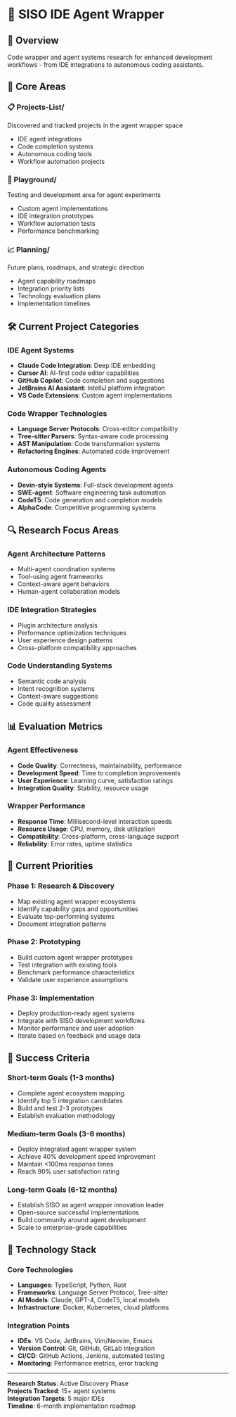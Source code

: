 # 🤖 SISO IDE Agent Wrapper

## 🎯 **Overview**
Code wrapper and agent systems research for enhanced development workflows - from IDE integrations to autonomous coding assistants.

## 📁 **Core Areas**

### **📋 Projects-List/**
Discovered and tracked projects in the agent wrapper space
- IDE agent integrations
- Code completion systems
- Autonomous coding tools
- Workflow automation projects

### **🔬 Playground/**
Testing and development area for agent experiments
- Custom agent implementations
- IDE integration prototypes
- Workflow automation tests
- Performance benchmarking

### **📈 Planning/**
Future plans, roadmaps, and strategic direction
- Agent capability roadmaps
- Integration priority lists
- Technology evaluation plans
- Implementation timelines

## 🛠️ **Current Project Categories**

### **IDE Agent Systems**
- **Claude Code Integration**: Deep IDE embedding
- **Cursor AI**: AI-first code editor capabilities
- **GitHub Copilot**: Code completion and suggestions
- **JetBrains AI Assistant**: IntelliJ platform integration
- **VS Code Extensions**: Custom agent implementations

### **Code Wrapper Technologies**
- **Language Server Protocols**: Cross-editor compatibility
- **Tree-sitter Parsers**: Syntax-aware code processing
- **AST Manipulation**: Code transformation systems
- **Refactoring Engines**: Automated code improvement

### **Autonomous Coding Agents**
- **Devin-style Systems**: Full-stack development agents
- **SWE-agent**: Software engineering task automation
- **CodeT5**: Code generation and completion models
- **AlphaCode**: Competitive programming systems

## 🔍 **Research Focus Areas**

### **Agent Architecture Patterns**
- Multi-agent coordination systems
- Tool-using agent frameworks
- Context-aware agent behaviors
- Human-agent collaboration models

### **IDE Integration Strategies**
- Plugin architecture analysis
- Performance optimization techniques
- User experience design patterns
- Cross-platform compatibility approaches

### **Code Understanding Systems**
- Semantic code analysis
- Intent recognition systems
- Context-aware suggestions
- Code quality assessment

## 📊 **Evaluation Metrics**

### **Agent Effectiveness**
- **Code Quality**: Correctness, maintainability, performance
- **Development Speed**: Time to completion improvements
- **User Experience**: Learning curve, satisfaction ratings
- **Integration Quality**: Stability, resource usage

### **Wrapper Performance**
- **Response Time**: Millisecond-level interaction speeds
- **Resource Usage**: CPU, memory, disk utilization
- **Compatibility**: Cross-platform, cross-language support
- **Reliability**: Error rates, uptime statistics

## 🚀 **Current Priorities**

### **Phase 1: Research & Discovery**
- Map existing agent wrapper ecosystems
- Identify capability gaps and opportunities
- Evaluate top-performing systems
- Document integration patterns

### **Phase 2: Prototyping**
- Build custom agent wrapper prototypes
- Test integration with existing tools
- Benchmark performance characteristics
- Validate user experience assumptions

### **Phase 3: Implementation**
- Deploy production-ready agent systems
- Integrate with SISO development workflows
- Monitor performance and user adoption
- Iterate based on feedback and usage data

## 🎯 **Success Criteria**

### **Short-term Goals (1-3 months)**
- Complete agent ecosystem mapping
- Identify top 5 integration candidates
- Build and test 2-3 prototypes
- Establish evaluation methodology

### **Medium-term Goals (3-6 months)**
- Deploy integrated agent wrapper system
- Achieve 40% development speed improvement
- Maintain <100ms response times
- Reach 90% user satisfaction rating

### **Long-term Goals (6-12 months)**
- Establish SISO as agent wrapper innovation leader
- Open-source successful implementations
- Build community around agent development
- Scale to enterprise-grade capabilities

## 🔧 **Technology Stack**

### **Core Technologies**
- **Languages**: TypeScript, Python, Rust
- **Frameworks**: Language Server Protocol, Tree-sitter
- **AI Models**: Claude, GPT-4, CodeT5, local models
- **Infrastructure**: Docker, Kubernetes, cloud platforms

### **Integration Points**
- **IDEs**: VS Code, JetBrains, Vim/Neovim, Emacs
- **Version Control**: Git, GitHub, GitLab integration
- **CI/CD**: GitHub Actions, Jenkins, automated testing
- **Monitoring**: Performance metrics, error tracking

---

**Research Status**: Active Discovery Phase  
**Projects Tracked**: 15+ agent systems  
**Integration Targets**: 5 major IDEs  
**Timeline**: 6-month implementation roadmap